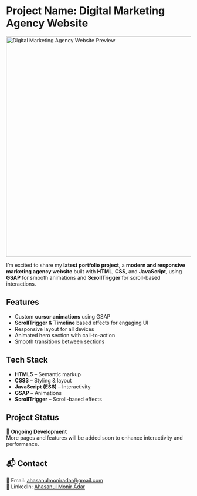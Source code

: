 # Project Name: Digital Marketing Agency Website 

<img src="https://res.cloudinary.com/dphnu6u05/image/upload/v1754840249/Screenshot_2025-08-10_213717_vzznnv.png" alt="Digital Marketing Agency Website Preview" width="600"/>

I’m excited to share my **latest portfolio project**, a **modern and responsive marketing agency website** built with **HTML**, **CSS**, and **JavaScript**, using **GSAP** for smooth animations and **ScrollTrigger** for scroll-based interactions.  


## Features

- Custom **cursor animations** using GSAP  
- **ScrollTrigger & Timeline** based effects for engaging UI  
- Responsive layout for all devices  
- Animated hero section with call-to-action  
- Smooth transitions between sections  


## Tech Stack

- **HTML5** – Semantic markup  
- **CSS3** – Styling & layout  
- **JavaScript (ES6)** – Interactivity  
- **GSAP** – Animations  
- **ScrollTrigger** – Scroll-based effects  


## Project Status

🚧 **Ongoing Development**  
More pages and features will be added soon to enhance interactivity and performance.  



## 📬 Contact

📧 Email: [ahasanulmoniradar@gmail.com](mailto:ahasanulmoniradar@gmail.com)  
🔗 LinkedIn: [Ahasanul Monir Adar](https://www.linkedin.com/in/ahasanul-monir-adar-8b8464274/)  



